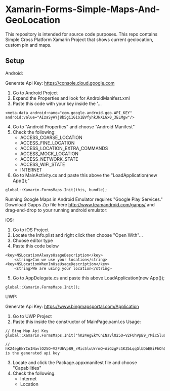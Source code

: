 # Xamarin-Forms-Simple-Maps-And-GeoLocation

This repository is intended for source code purposes. This repo contains Simple Cross Platform Xamarin Project that shows current geolocation, custom pin and maps. 

## Setup
Android:

Generate Api Key: https://console.cloud.google.com
1. Go to Android Project
2. Expand the Properties and look for AndroidManifest.xml
3. Paste this code with your key inside the '<application android:label="ProjectName.Android">...</application>
```
<meta-data android:name="com.google.android.geo.API_KEY" android:value="AIzaSyAYj8b5gi1G1o1BVfyhkJNXLGx0_3ELMgw"/>
```
4. Go to "Android Properties" and choose "Android Manifest"
5. Check the following:
    - ACCESS_COARSE_LOCATION
    - ACCESS_FINE_LOCATION
    - ACCESS_LOCATION_EXTRA_COMMANDS
    - ACCESS_MOCK_LOCATION
    - ACCESS_NETWORK_STATE
    - ACCESS_WIFI_STATE
    - INTERNET
6. Go to MainActivity.cs and paste this above the "LoadApplication(new App());"
```
global::Xamarin.FormsMaps.Init(this, bundle);
```

Running Google Maps in Android Emulator requires "Google Play Services." Download Gapps Zip file here http://www.teamandroid.com/gapps/ and drag-and-drop to your running android emulator: 

iOS:
1. Go to iOS Project
2. Locate the Info.plist and right click then choose "Open With"...
3. Choose editor type
4. Paste this code below <dict>
```
<key>NSLocationAlwaysUsageDescription</key>
    <string>Can we use your location</string>
<key>NSLocationWhenInUseUsageDescription</key>
    <string>We are using your location</string>
```
5. Go to AppDelegate.cs and paste this above LoadApplication(new App());
```
global::Xamarin.FormsMaps.Init();  
```
UWP:

Generate Api Key: https://www.bingmapsportal.com/Application
1. Go to UWP Project
2. Paste this inside the constructor of MainPage.xaml.cs
Usage:
```
// Bing Map Api Key
global::Xamarin.FormsMaps.Init("hK24egEkYCnINavlO25O~V2FUhVpB9_rMic5luUrrmQ~AiGzgFc1KZbLqqGlbDbEBiFhOhDoPbpKJsQZdfbG3AeHA1Au7LFhtBVri6lSmyWL");

// hK24egEkYCnINavlO25O~V2FUhVpB9_rMic5luUrrmQ~AiGzgFc1KZbLqqGlbDbEBiFhOhDoPbpKJsQZdfbG3AeHA1Au7LFhtBVri6lSmyWL is the generated api key
```
3. Locate and click the Package.appxmanifest file and choose "Capabilities"
4. Check the following:
    - Internet 
    - Location
